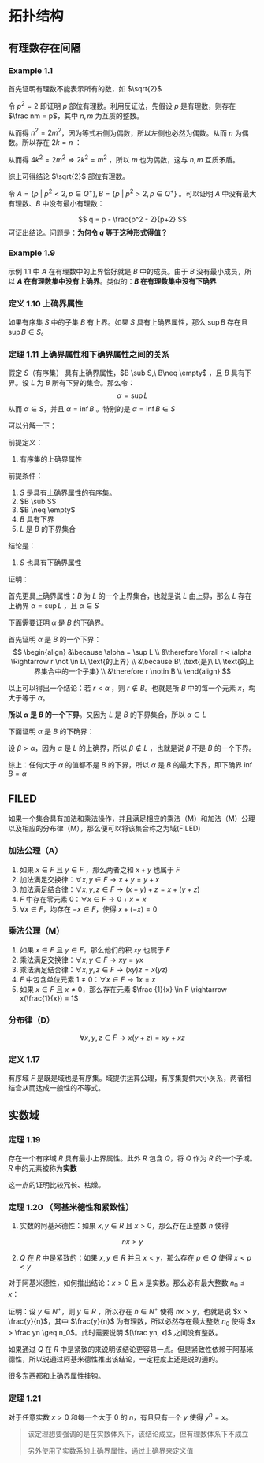 # 拓扑结构

## 有理数存在间隔

### Example 1.1 

首先证明有理数不能表示所有的数，如 $\sqrt{2}$

令 $p^2 = 2$ 即证明 $p$ 部位有理数。利用反证法，先假设 $p$ 是有理数，则存在 $\frac nm = p$，其中 $n,m$ 为互质的整数。

从而得 $n^2 = 2m^2$，因为等式右侧为偶数，所以左侧也必然为偶数。从而 $n$ 为偶数。所以存在 $2k = n$ ：

从而得 $4k^2 = 2m^2 \Rightarrow 2k^2=m^2$ ，所以 $m$ 也为偶数，这与 $n,m$ 互质矛盾。

综上可得结论 $\sqrt{2}$ 部位有理数。

令 $A = \{p\ |\ p^2 < 2, p \in Q^+\}, B=\{p\ |\ p^2 > 2, p \in Q^+\}$ 。可以证明 $A$ 中没有最大有理数、$B$ 中没有最小有理数：

$$
q = p - \frac{p^2 - 2}{p+2}
$$
可证出结论。问题是：**为何令 $q$ 等于这种形式得值？**

### Example 1.9

示例 1.1 中 $A$ 在有理数中的上界恰好就是 $B$ 中的成员。由于 $B$ 没有最小成员，所以 **$A$ 在有理数集中没有上确界**。类似的：**$B$ 在有理数集中没有下确界**

### 定义 1.10 上确界属性

如果有序集 $S$ 中的子集 $B$ 有上界。如果 $S$ 具有上确界属性，那么 $\sup B$ 存在且 $\sup B\in S$。

### 定理 1.11 上确界属性和下确界属性之间的关系

假定 $S$（有序集） 具有上确界属性，$B \sub S,\ B\neq \empty$ ，且 $B$ 具有下界。设  $L$ 为 $B$ 所有下界的集合。那么令：
$$
\alpha = \sup{L}
$$
从而 $\alpha \in S$，并且  $\alpha = \inf B$ 。特别的是 $\alpha = \inf B \in S$

可以分解一下：

前提定义：

1. 有序集的上确界属性

前提条件： 

1. $S$ 是具有上确界属性的有序集。
2. $B \sub S$
3. $B \neq \empty$
4. $B$ 具有下界
5.  $L$ 是 $B$ 的下界集合

结论是：

1. $S$ 也具有下确界属性

证明：

首先更具上确界属性：$B$ 为 $L$ 的一个上界集合，也就是说 $L$ 由上界，那么 $L$ 存在上确界 $\alpha = \sup L$ ，且 $\alpha \in S$

下面需要证明 $\alpha$ 是 $B$ 的下确界。

首先证明 $\alpha$ 是 $B$ 的一个下界：
$$
\begin{align}
&\because \alpha = \sup L \\
&\therefore \forall r < \alpha \Rightarrow r \not \in L\ \text{的上界} \\
&\because B\ \text{是}\ L\ \text{的上界集合中的一个子集} \\
&\therefore r \notin B \\
\end{align}
$$

以上可以得出一个结论：若 $r < \alpha$ ，则 $r \notin B$。也就是所 $B$ 中的每一个元素 $x$，均大于等于 $\alpha$。

**所以 $\alpha$ 是 $B$ 的一个下界**。又因为 $L$ 是 $B$ 的下界集合，所以 $\alpha \in L$

下面证明 $\alpha$ 是 $B$ 的下确界：

设 $\beta > \alpha$，因为 $\alpha$ 是 $L$ 的上确界，所以 $\beta \notin L$ ，也就是说 $\beta$ 不是 $B$ 的一个下界。

综上：任何大于 $\alpha$ 的值都不是 $B$ 的下界，所以 $\alpha$ 是 $B$ 的最大下界，即下确界 $\inf B = \alpha$

## FILED

如果一个集合具有加法和乘法操作，并且满足相应的乘法（M）和加法（M）公理以及相应的分布律（M），那么便可以将该集合称之为域(FILED)

### 加法公理（A）

1. 如果 $x \in F$ 且 $y \in F$ ，那么两者之和 $x + y$ 也属于 $F$
2. 加法满足交换律：$\forall x,y \in F \rightarrow x+y = y+x$
3. 加法满足结合律：$\forall x,y,z \in F \rightarrow (x+y)+z = x+(y+z)$
4. $F$ 中存在零元素 0：$\forall x \in F \rightarrow 0 + x = x$
5. $\forall x \in F$，均存在 $-x \in F$，使得 $x + (-x) = 0$

### 乘法公理（M）

1. 如果 $x \in F$ 且 $y \in F$，那么他们的积 $xy$ 也属于 $F$
2. 乘法满足交换律：$\forall x, y \in F \rightarrow xy = yx$
3. 乘法满足结合律：$\forall x, y, z \in F \rightarrow (xy)z = x(yz)$
4. $F$ 中包含单位元素 $1 \neq 0$：$\forall x\in F \rightarrow 1x =x$
5. 如果 $x\in F$ 且 $x \neq 0$，那么存在元素 $\frac {1}{x} \in F \rightarrow x(\frac{1}{x}) = 1$

### 分布律（D）

$$
\forall x,y,z \in F \rightarrow x(y+z) = xy +xz 
$$

### 定义 1.17

有序域 $F$ 是既是域也是有序集。域提供运算公理，有序集提供大小关系，两者相结合从而达成一般性的不等式。

## 实数域

### 定理 1.19

存在一个有序域 $R$ 具有最小上界属性。此外 $R$ 包含 $Q$，将 $Q$ 作为 $R$ 的一个子域。$R$ 中的元素被称为**实数**

这一点的证明比较冗长、枯燥。

### 定理 1.20 （阿基米德性和紧致性）

1. 实数的阿基米德性：如果 $x, y \in R$ 且 $x > 0$，那么存在正整数 $n$ 使得 

$$
nx > y
$$

2. $Q$ 在 $R$ 中是紧致的：如果 $x,y \in R$ 并且 $x < y$，那么存在 $p \in Q$ 使得 $x < p < y$

对于阿基米德性，如何推出结论：$x >0$ 且 $x$ 是实数。那么必有最大整数 $n_0 \leq x$：

证明：设 $y \in N^+$，则 $y \in R$ ，所以存在 $n \in N^+$ 使得 $nx > y$，也就是说 $x > \frac{y}{n}$，其中 $\frac{y}{n}$ 为有理数，所以必然存在最大整数 $n_0$ 使得 $x > \frac yn \geq n_0$。此时需要说明 $[\frac yn, x]$ 之间没有整数。

如果通过 $Q$ 在 $R$ 中是紧致的来说明该结论更容易一点。但是紧致性依赖于阿基米德性，所以说通过阿基米德性推出该结论，一定程度上还是说的通的。

很多东西都和上确界属性挂钩。

### 定理 1.21

对于任意实数 $x > 0$ 和每一个大于 $0$ 的 $n$，有且只有一个 $y$ 使得 $y^n = x$。

> 该定理想要强调的是在实数体系下，该结论成立，但有理数体系下不成立
>
> 另外使用了实数系的上确界属性，通过上确界来定义值

